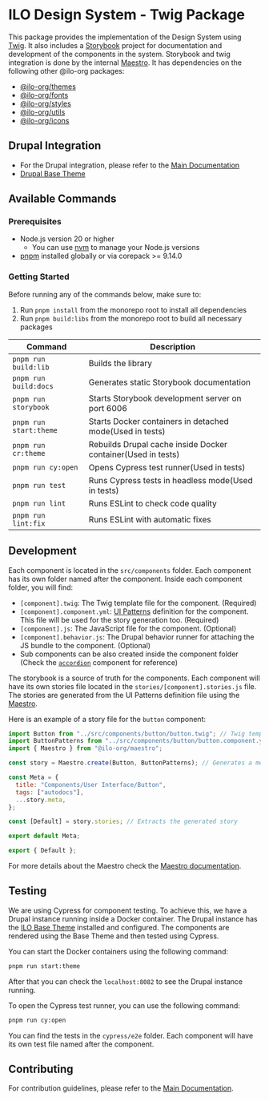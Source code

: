 # ILO Design System - Twig Package

This package provides the implementation of the Design System using [Twig](https://twig.symfony.com/). It also includes a [Storybook](https://storybook.js.org/) project for documentation and development of the components in the system. Storybook and twig integration is done by the internal [Maestro](https://github.com/international-labour-organization/designsystem/tree/develop/packages/maestro). It has dependencies on the following other @ilo-org packages:

- [@ilo-org/themes](./packages/themes)
- [@ilo-org/fonts](./packages/fonts)
- [@ilo-org/styles](./packages/styles)
- [@ilo-org/utils](./packages/utils)
- [@ilo-org/icons](./packages/icons)

## Drupal Integration

- For the Drupal integration, please refer to the [Main Documentation](https://twig.ui.ilo.org/?path=/docs/get-started-use-with-drupal--docs)
- [Drupal Base Theme](https://github.com/international-labour-organization/ilo_base_theme)

## Available Commands

### Prerequisites

- Node.js version 20 or higher
  - You can use [nvm](https://github.com/nvm-sh/nvm) to manage your Node.js versions
- [pnpm](https://pnpm.io/) installed globally or via corepack >= 9.14.0

### Getting Started

Before running any of the commands below, make sure to:

1. Run `pnpm install` from the monorepo root to install all dependencies
2. Run `pnpm build:libs` from the monorepo root to build all necessary packages

| Command                | Description                                                  |
| ---------------------- | ------------------------------------------------------------ |
| `pnpm run build:lib`   | Builds the library                                           |
| `pnpm run build:docs`  | Generates static Storybook documentation                     |
| `pnpm run storybook`   | Starts Storybook development server on port 6006             |
| `pnpm run start:theme` | Starts Docker containers in detached mode(Used in tests)     |
| `pnpm run cr:theme`    | Rebuilds Drupal cache inside Docker container(Used in tests) |
| `pnpm run cy:open`     | Opens Cypress test runner(Used in tests)                     |
| `pnpm run test`        | Runs Cypress tests in headless mode(Used in tests)           |
| `pnpm run lint`        | Runs ESLint to check code quality                            |
| `pnpm run lint:fix`    | Runs ESLint with automatic fixes                             |

## Development

Each component is located in the `src/components` folder. Each component has its own folder named after the component. Inside each component folder, you will find:

- `[component].twig`: The Twig template file for the component. (Required)
- `[component].component.yml`: [UI Patterns](https://www.drupal.org/project/ui_patterns) definition for the component. This file will be used for the story generation too. (Required)
- `[component].js`: The JavaScript file for the component. (Optional)
- `[component].behavior.js`: The Drupal behavior runner for attaching the JS bundle to the component. (Optional)
- Sub components can be also created inside the component folder (Check the [`accordion`](./src/components/accordion) component for reference)

The storybook is a source of truth for the components. Each component will have its own stories file located in the `stories/[component].stories.js` file. The stories are generated from the UI Patterns definition file using the [Maestro](../maestro/README.md).

Here is an example of a story file for the `button` component:

```js
import Button from "../src/components/button/button.twig"; // Twig template
import ButtonPatterns from "../src/components/button/button.component.yml"; // UI Patterns definition
import { Maestro } from "@ilo-org/maestro";

const story = Maestro.create(Button, ButtonPatterns); // Generates a meta and stories from the UI Patterns definition

const Meta = {
  title: "Components/User Interface/Button",
  tags: ["autodocs"],
  ...story.meta,
};

const [Default] = story.stories; // Extracts the generated story

export default Meta;

export { Default };
```

For more details about the Maestro check the [Maestro documentation](../maestro/README.md).

## Testing

We are using Cypress for component testing. To achieve this, we have a Drupal instance running inside a Docker container. The Drupal instance has the [ILO Base Theme](https://github.com/international-labour-organization/ilo_base_theme) installed and configured. The components are rendered using the Base Theme and then tested using Cypress.

You can start the Docker containers using the following command:

```bash
pnpm run start:theme
```

After that you can check the `localhost:8082` to see the Drupal instance running.

To open the Cypress test runner, you can use the following command:

```bash
pnpm run cy:open
```

You can find the tests in the `cypress/e2e` folder. Each component will have its own test file named after the component.

## Contributing

For contribution guidelines, please refer to the [Main Documentation](../contributing.md).
